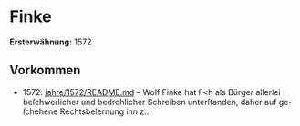 # Finke

**Ersterwähnung:** 1572

## Vorkommen
- 1572: [jahre/1572/README.md](../jahre/1572/README.md) – Wolf Finke hat ſi<h als Bürger allerlei beſchwerlicher
und bedrohlicher Schreiben unterſtanden, daher auf ge-
ſchehene Rechtsbelernung ihn z...

